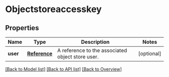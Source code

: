 # Objectstoreaccesskey

## Properties
Name | Type | Description | Notes
------------ | ------------- | ------------- | -------------
**user** | [**Reference**](Reference.md) | A reference to the associated object store user. | [optional] 

[[Back to Model list]](index.md#documentation-for-models) [[Back to API list]](index.md#endpoint-properties) [[Back to Overview]](index.md)



